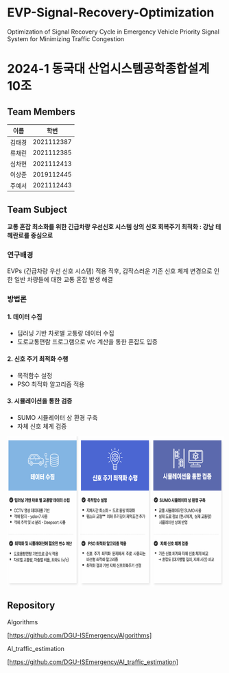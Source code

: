 # EVP-Signal-Recovery-Optimization
Optimization of Signal Recovery Cycle in Emergency Vehicle Priority Signal System for Minimizing Traffic Congestion

# 2024-1 동국대 산업시스템공학종합설계 10조

## Team Members
| 이름 | 학번 |
| --- | --- |
| 김태경 | 2021112387 |
| 류채린 | 2021112385 |
| 심차현 | 2021112413 |
| 이상준 | 2019112445 |
| 주예서 | 2021112443 |

## Team Subject
**교통 혼잡 최소화를 위한 긴급차량 우선신호 시스템 상의 신호 회복주기 최적화 : 강남 테헤란로를 중심으로**


### 연구배경
EVPs (긴급차량 우선 신호 시스템) 적용 직후, 갑작스러운 기존 신호 체계 변경으로 인한 일반 차량들에 대한 교통 혼잡 발생 해결


### 방법론

#### 1. 데이터 수집
- 딥러닝 기반 차로별 교통량 데이터 수집
- 도로교통편람 프로그램으로 v/c 계산을 통한 혼잡도 입증

#### 2. 신호 주기 최적화 수행
- 목적함수 설정
- PSO 최적화 알고리즘 적용

#### 3. 시뮬레이션을 통한 검증
- SUMO 시뮬레이터 상 환경 구축
- 자체 신호 체계 검증

<img src="image/image.png" alt="그림1" width="700" height="350"/>


## Repository

Algorithms

[https://github.com/DGU-ISEmergency/Algorithms]

AI_traffic_estimation

[https://github.com/DGU-ISEmergency/AI_traffic_estimation]
